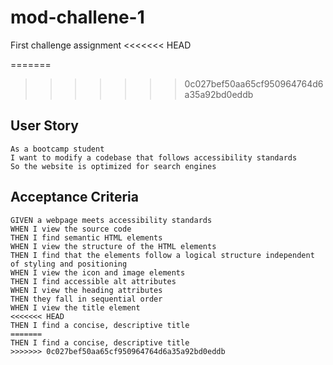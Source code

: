 # mod-challene-1
First challenge assignment
<<<<<<< HEAD

=======
>>>>>>> 0c027bef50aa65cf950964764d6a35a92bd0eddb
## User Story
```
As a bootcamp student
I want to modify a codebase that follows accessibility standards
So the website is optimized for search engines
```

## Acceptance Criteria

```
GIVEN a webpage meets accessibility standards
WHEN I view the source code
THEN I find semantic HTML elements
WHEN I view the structure of the HTML elements
THEN I find that the elements follow a logical structure independent of styling and positioning
WHEN I view the icon and image elements
THEN I find accessible alt attributes
WHEN I view the heading attributes
THEN they fall in sequential order
WHEN I view the title element
<<<<<<< HEAD
THEN I find a concise, descriptive title
=======
THEN I find a concise, descriptive title
>>>>>>> 0c027bef50aa65cf950964764d6a35a92bd0eddb
